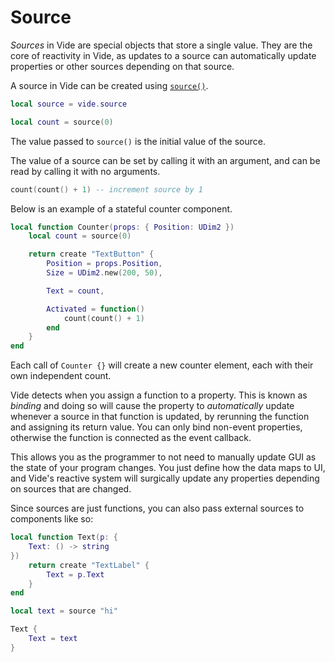 # Source

*Sources* in Vide are special objects that store a single value. They are the
core of reactivity in Vide, as updates to a source can automatically update
properties or other sources depending on that source.

A source in Vide can be created using
[`source()`](../../api/reactivity-core.md#source).

```lua
local source = vide.source

local count = source(0)
```

The value passed to `source()` is the initial value of the source.

The value of a source can be set by calling it with an argument, and can be read
by calling it with no arguments.

```lua
count(count() + 1) -- increment source by 1
```

Below is an example of a stateful counter component.

```lua
local function Counter(props: { Position: UDim2 })
    local count = source(0)

    return create "TextButton" {
        Position = props.Position,
        Size = UDim2.new(200, 50),

        Text = count,

        Activated = function()
            count(count() + 1)
        end
    }
end
```

Each call of `Counter {}` will create a new counter element, each with their own
independent count.

Vide detects when you assign a function to a property. This is known
as *binding* and doing so will cause the property to *automatically* update
whenever a source in that function is updated, by rerunning the function and
assigning its return value. You can only bind non-event
properties, otherwise the function is connected as the event callback.

This allows you as the programmer to not need to manually update GUI as the state
of your program changes. You just define how the data maps to UI, and Vide's
reactive system will surgically update any properties depending on sources that
are changed.

Since sources are just functions, you can also pass external sources to
components like so:

```lua
local function Text(p: {
    Text: () -> string
})
    return create "TextLabel" {
        Text = p.Text
    }
end

local text = source "hi"

Text {
    Text = text
}
```
